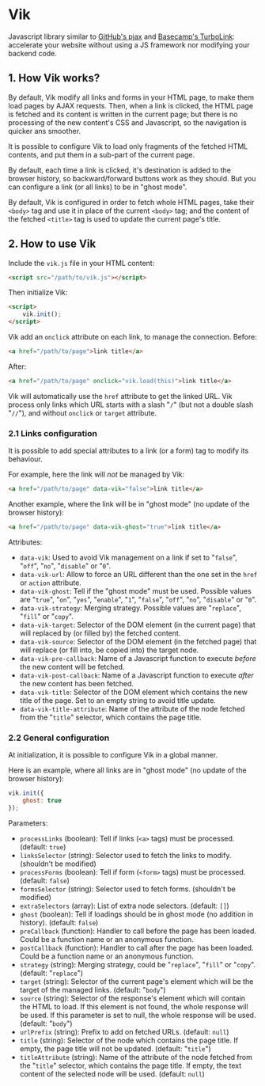# Vik
Javascript library similar to [GitHub's pjax](https://github.com/defunkt/jquery-pjax) and [Basecamp's TurboLink](https://turbo.hotwire.dev/): accelerate your website without using a JS framework nor modifying your backend code.


## 1. How Vik works?
By default, Vik modify all links and forms in your HTML page, to make them load pages by AJAX requests. Then, when a link is clicked, the HTML page is fetched and its content is written in the current page; but there is no processing of the new content's CSS and Javascript, so the navigation is quicker ans smoother.

It is possible to configure Vik to load only fragments of the fetched HTML contents, and put them in a sub-part of the current page.

By default, each time a link is clicked, it's destination is added to the browser history, so backward/forward buttons work as they should. But you can configure a link (or all links) to be in "ghost mode".

By default, Vik is configured in order to fetch whole HTML pages, take their `<body>` tag and use it in place of the current `<body>` tag; and the content of the fetched `<title>` tag is used to update the current page's title.


## 2. How to use Vik
Include the `vik.js` file in your HTML content:
```html
<script src="/path/to/vik.js"></script>
```
Then initialize Vik:
```html
<script>
    vik.init();
</script>
```

Vik add an `onclick` attribute on each link, to manage the connection.
Before:
```html
<a href="/path/to/page">link title</a>
```
After:
```html
<a href="/path/to/page" onclick="vik.load(this)">link title</a>
```
Vik will automatically use the `href` attribute to get the linked URL. Vik process only links which URL starts with a slash "`/`" (but not a double slash "`//`"), and without `onclick` or `target` attribute.

### 2.1 Links configuration
It is possible to add special attributes to a link (or a form) tag to modify its behaviour.

For example, here the link will *not* be managed by Vik:
```html
<a href="/path/to/page" data-vik="false">link title</a>
```

Another example, where the link will be in "ghost mode" (no update of the browser history):
```html
<a href="/path/to/page" data-vik-ghost="true">link title</a>
```

Attributes:
* `data-vik`: Used to avoid Vik management on a link if set to "`false`", "`off`", "`no`", "`disable`" or "`0`".
* `data-vik-url`: Allow to force an URL different than the one set in the `href` or `action` attribute.
* `data-vik-ghost`: Tell if the "ghost mode" must be used. Possible values are "`true`", "`on`", "`yes`", "`enable`", "`1`", "`false`", "`off`", "`no`", "`disable`" or "`0`".
* `data-vik-strategy`: Merging strategy. Possible values are "`replace`", "`fill`" or "`copy`".
* `data-vik-target`: Selector of the DOM element (in the current page) that will replaced by (or filled by) the fetched content.
* `data-vik-source`: Selector of the DOM element (in the fetched page) that will replace (or fill into, be copied into) the target node.
* `data-vik-pre-callback`: Name of a Javascript function to execute *before* the new content will be fetched.
* `data-vik-post-callback`: Name of a Javascript function to execute *after* the new content has been fetched.
* `data-vik-title`: Selector of the DOM element which contains the new title of the page. Set to an empty string to avoid title update.
* `data-vik-title-attribute`: Name of the attribute of the node fetched from the "`title`" selector, which contains the page title.

### 2.2 General configuration
At initialization, it is possible to configure Vik in a global manner.

Here is an example, where all links are in "ghost mode" (no update of the browser history):
```javascript
vik.init({
    ghost: true
});
```
Parameters:
* `processLinks` (boolean): Tell if links (`<a>` tags) must be processed. (default: `true`)
* `linksSelector` (string): Selector used to fetch the links to modify. (shouldn't be modified)
* `processForms` (boolean): Tell if form (`<form>` tags) must be processed. (default: `false`)
* `formsSelector` (string): Selector used to fetch forms. (shouldn't be modified)
* `extraSelectors` (array): List of extra node selectors. (default: `[]`)
* `ghost` (boolean): Tell if loadings should be in ghost mode (no addition in history). (default: `false`)
* `preCallback` (function): Handler to call before the page has been loaded. Could be a function name or an anonymous function.
* `postCallback` (function): Handler to call after the page has been loaded. Could be a function name or an anonymous function.
* `strategy` (string): Merging strategy, could be "`replace`", "`fill`" or "`copy`". (default: "`replace`")
* `target` (string): Selector of the current page's element which will be the target of the managed links. (default: "`body`")
* `source` (string): Selector of the response's element which will contain the HTML to load. If this element is not found, the whole response will be used. If this parameter is set to null, the whole response will be used. (default: "`body`")
* `urlPrefix` (string): Prefix to add on fetched URLs. (default: `null`)
* `title` (string): Selector of the node which contains the page title. If empty, the page title will not be updated. (default: "`title`")
* `titleAttribute` (string): Name of the attribute of the node fetched from the "`title`" selector, which contains the page title. If empty, the text content of the selected node will be used. (default: `null`)
